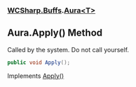 ### [WCSharp.Buffs](WCSharp.Buffs.md 'WCSharp.Buffs').[Aura&lt;T&gt;](WCSharp.Buffs.Aura_T_.md 'WCSharp.Buffs.Aura<T>')

## Aura<T>.Apply() Method

Called by the system. Do not call yourself.

```csharp
public void Apply();
```

Implements [Apply()](WCSharp.Buffs.IAura.Apply().md 'WCSharp.Buffs.IAura.Apply()')